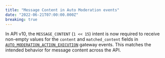 ```yaml
---
title: "Message Content in Auto Moderation events"
date: "2022-06-21T07:00:00.000Z"
breaking: true
---
```


In API v10, the `MESSAGE_CONTENT` (`1 << 15`) intent is now required to receive non-empty values for the `content` and `matched_content` fields in [`AUTO_MODERATION_ACTION_EXECUTION`](#DOCS_TOPICS_GATEWAY_EVENTS/auto-moderation-action-execution) gateway events. This matches the intended behavior for message content across the API.
